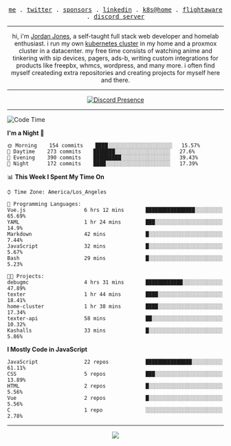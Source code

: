 <p align="center">
  <samp>
    <a href="https://jordanjones.org/">me</a> .
    <a href="https://twitter.com/kashalls">twitter</a> .
    <a href="https://github.com/sponsors/kashalls">sponsors</a> .
    <a href="https://linkedin.com/in/jordpjones">linkedin</a> .
    <a href="https://github.com/kashalls/home-cluster">k8s@home</a> .
    <a href="https://flightaware.com/adsb/stats/user/kashalls">flightaware</a> .
    <a href="https://discord.gg/ctgrp8k">discord server</a>
  </samp>
</p>

---

<p align="center">hi, i'm <a href="https://jordanjones.org/">Jordan Jones</a>, a self-taught full stack web developer and homelab enthusiast. i run my own <a href="https://github.com/kashalls/home-cluster">kubernetes cluster</a> in my home and a proxmox cluster in a datacenter. my free time consists of watching anime and tinkering with sip devices, pagers, ads-b, writing custom integrations for products like freepbx, whmcs, wordpress, and many more. i often find myself createding extra repositories and creating projects for myself here and there. </p>

---
<div align="center">

[![Discord Presence](https://lanyard.cnrad.dev/api/201077739589992448)](https://discord.com/users/201077739589992448)

</div>

---

<!--START_SECTION:waka-->
![Code Time](http://img.shields.io/badge/Code%20Time-1%2C019%20hrs%207%20mins-blue)

**I'm a Night 🦉** 

```text
🌞 Morning    154 commits    ████░░░░░░░░░░░░░░░░░░░░░   15.57% 
🌆 Daytime    273 commits    ███████░░░░░░░░░░░░░░░░░░   27.6% 
🌃 Evening    390 commits    █████████░░░░░░░░░░░░░░░░   39.43% 
🌙 Night      172 commits    ████░░░░░░░░░░░░░░░░░░░░░   17.39%

```


📊 **This Week I Spent My Time On** 

```text
⌚︎ Time Zone: America/Los_Angeles

💬 Programming Languages: 
Vue.js                   6 hrs 12 mins       ████████████████░░░░░░░░░   65.69% 
YAML                     1 hr 24 mins        ███░░░░░░░░░░░░░░░░░░░░░░   14.9% 
Markdown                 42 mins             █░░░░░░░░░░░░░░░░░░░░░░░░   7.44% 
JavaScript               32 mins             █░░░░░░░░░░░░░░░░░░░░░░░░   5.67% 
Bash                     29 mins             █░░░░░░░░░░░░░░░░░░░░░░░░   5.23%

🐱‍💻 Projects: 
debugmc                  4 hrs 31 mins       ████████████░░░░░░░░░░░░░   47.89% 
texter                   1 hr 44 mins        ████░░░░░░░░░░░░░░░░░░░░░   18.41% 
home-cluster             1 hr 38 mins        ████░░░░░░░░░░░░░░░░░░░░░   17.34% 
texter-api               58 mins             ██░░░░░░░░░░░░░░░░░░░░░░░   10.32% 
Kashalls                 33 mins             █░░░░░░░░░░░░░░░░░░░░░░░░   5.86%

```

**I Mostly Code in JavaScript** 

```text
JavaScript               22 repos            ███████████████░░░░░░░░░░   61.11% 
CSS                      5 repos             ███░░░░░░░░░░░░░░░░░░░░░░   13.89% 
HTML                     2 repos             █░░░░░░░░░░░░░░░░░░░░░░░░   5.56% 
Vue                      2 repos             █░░░░░░░░░░░░░░░░░░░░░░░░   5.56% 
C                        1 repo              ░░░░░░░░░░░░░░░░░░░░░░░░░   2.78%

```



<!--END_SECTION:waka-->

---

<p align="center">
  <a href="https://github.com/sponsors/kashalls">
    <img src='https://cdn.jsdelivr.net/gh/kashalls/kashalls/sponsors/sponsors.svg'/>
  </a>
</p>
